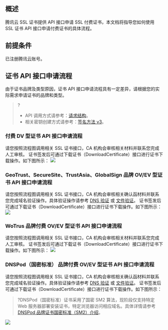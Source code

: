 
## 概述
腾讯云 SSL 证书提供 API 接口申请 SSL 付费证书，本文档将指导您如何使用 SSL 证书 API 接口申请付费证书的具体流程。

## 前提条件
已注册腾讯云账号。 

## 证书 API 接口申请流程
由于证书品牌及类型原因，证书 API 接口申请流程具有一定差异，请根据您的实际需求申请证书的品牌和类型。
>?
>- API 调用方式请参考：[请求结构](https://cloud.tencent.com/document/api/400/41659)。
>- 相关密钥创建方式请参考：[签名方法 v3](https://cloud.tencent.com/document/product/400/41661)。

### 付费 DV 型证书 API 接口申请流程
请您按照流程图调用相关 SSL 证书接口，CA 机构会审核相关材料并联系您完成人工审核。
证书签发后可通过下载证书（DownloadCertificate）接口进行证书下载操作。如下图所示：
![](https://main.qcloudimg.com/raw/3e66184ff219d6c9031a0ab468f5707a.png)


### GeoTrust、SecureSite、TrustAsia、GlobalSign 品牌 OV/EV 型证书 API 接口申请流程
请您按照流程图调用相关 SSL 证书接口，CA 机构会审核相关确认函材料并联系您完成域名验证操作。具体验证操作请参考 [DNS 验证](https://cloud.tencent.com/document/product/400/54500) 或 [文件验证](https://cloud.tencent.com/document/product/400/54501)。
证书签发后可通过下载证书（DownloadCertificate）接口进行证书下载操作。如下图所示：
![](https://main.qcloudimg.com/raw/61d621dcdc7f5430a6809f29c6383aec.png)

### WoTrus 品牌付费 OV/EV 型证书 API 接口申请流程
请您按照流程图调用相关 SSL 证书接口，CA 机构会审核相关材料并联系您完成人工审核。
证书签发后可通过下载证书（DownloadCertificate）接口进行证书下载操作。如下图所示：
![](https://main.qcloudimg.com/raw/c484b304196d476495c3c62856011bcf.png)

### DNSPod（国密标准） 品牌付费 OV/EV 型证书 API 接口申请流程
请您按照流程图调用相关 SSL 证书接口，CA 机构会审核相关确认函材料并联系您完成域名验证操作。具体验证操作请参考 [DNS 验证](https://cloud.tencent.com/document/product/400/54500) 或 [文件验证](https://cloud.tencent.com/document/product/400/54501)。
证书签发后可通过下载证书（DownloadCertificate）接口进行证书下载操作。如下图所示：
>?DNSPod（国密标准）证书采用了国密 SM2 算法，现阶段仅支持特定 Web 服务器部署安装证书，特定浏览器访问相应域名。具体详情请参考 [DNSPod 品牌证书国密标准（SM2）介绍](https://cloud.tencent.com/document/product/400/47404)。
>
![](https://main.qcloudimg.com/raw/490a29e379a0cd719d6ecdd4dd4a714b.png)




